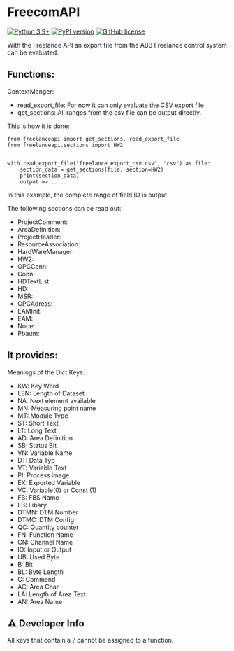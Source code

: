 # FreecomAPI

[![Python 3.9+](https://img.shields.io/badge/python-3.9+-blue.svg)](https://www.python.org/downloads/release/python-360/)
[![PyPI version](https://badge.fury.io/py/freelanceapi.svg)](https://badge.fury.io/py/freelanceapi)
[![GitHub license](https://img.shields.io/github/license/DarkJumper/FreelanceAPI)](https://github.com/DarkJumper/FreelanceAPI/blob/main/LICENSE)

With the Freelance API an export file from the ABB Freelance control system can be evaluated.


## Functions:

ContextManger:
- read_export_file: For now it can only evaluate the CSV export file
- get_sections: All ranges from the csv file can be output directly.

This is how it is done:

```
from freelanceapi import get_sections, read_export_file
from freelanceapi.sections import HW2


with read_export_file("freelance_export_csv.csv", "csv") as file:
    section_data = get_sections(file, section=HW2) 
    print(section_data)
    output =>......
```

In this example, the complete range of field IO is output.

The following sections can be read out:
- ProjectComment:
- AreaDefinition:
- ProjectHeader:
- ResourceAssociation:
- HardWareManager:
- HW2:
- OPCConn:
- Conn:
- HDTextList:
- HD:
- MSR:
- OPCAdress:
- EAMInit:
- EAM:
- Node:
- Pbaum:

## It provides:

Meanings of the Dict Keys:
- KW: Key Word
- LEN: Length of Dataset
- NA: Next element available
- MN: Measuring point name
- MT: Module Type
- ST: Short Text
- LT: Long Text
- AD: Area Definition
- SB: Status Bit
- VN: Variable Name
- DT: Data Typ
- VT: Variable Text
- PI: Process image
- EX: Exported Variable
- VC: Variable(0) or Const (1)
- FB: FBS Name
- LB: Libary
- DTMN: DTM Number
- DTMC: DTM Config
- QC: Quantity counter
- FN: Function Name
- CN: Channel Name
- IO: Input or Output
- UB: Used Byte
- B: Bit
- BL: Byte Length
- C: Commend
- AC: Area Char
- LA: Length of Area Text
- AN: Area Name

## :warning: Developer Info

All keys that contain a ? cannot be assigned to a function.

